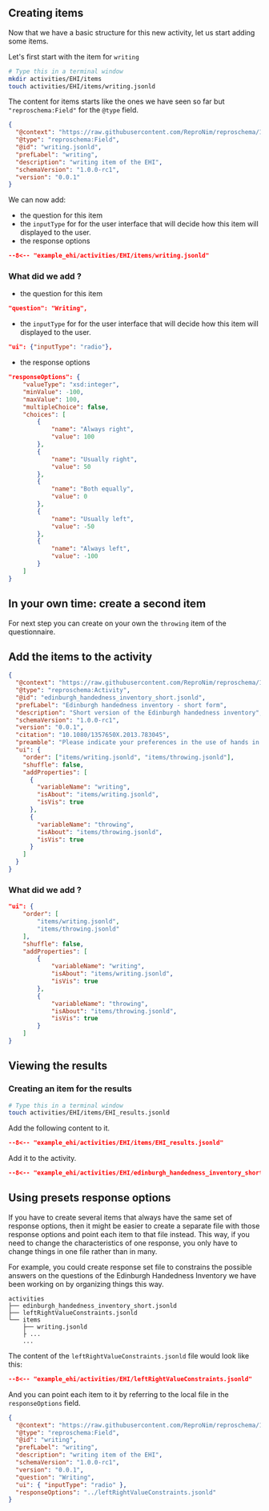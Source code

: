 
## Creating items

Now that we have a basic structure for this new activity, let us start adding some items.

Let's first start with the item for `writing`

```bash
# Type this in a terminal window
mkdir activities/EHI/items
touch activities/EHI/items/writing.jsonld
```

The content for items starts like the ones we have seen so far but
`"reproschema:Field"` for the `@type` field.

```json linenums="1"
{
  "@context": "https://raw.githubusercontent.com/ReproNim/reproschema/1.0.0-rc1/contexts/generic",
  "@type": "reproschema:Field",
  "@id": "writing.jsonld",
  "prefLabel": "writing",
  "description": "writing item of the EHI",
  "schemaVersion": "1.0.0-rc1",
  "version": "0.0.1"
}
```

We can now add:

-   the question for this item
-   the `inputType` for for the user interface that will decide how this item will displayed to the user.
-   the response options

```json linenums="1" hl_lines="9 10 11-38"
--8<-- "example_ehi/activities/EHI/items/writing.jsonld"
```

### What did we add ?

-   the question for this item

```json
"question": "Writing",
```

-   the `inputType` for for the user interface that will decide how this item will displayed to the user.

```json
"ui": {"inputType": "radio"},
```

-   the response options

```json
"responseOptions": {
    "valueType": "xsd:integer",
    "minValue": -100,
    "maxValue": 100,
    "multipleChoice": false,
    "choices": [
        {
            "name": "Always right",
            "value": 100
        },
        {
            "name": "Usually right",
            "value": 50
        },
        {
            "name": "Both equally",
            "value": 0
        },
        {
            "name": "Usually left",
            "value": -50
        },
        {
            "name": "Always left",
            "value": -100
        }
    ]
}
```

<!-- TODO
- describe the different input types or at least point the doc of the UI that describes them
-->

## In your own time: create a second item

For next step you can create on your own the `throwing` item of the questionnaire.

## Add the items to the activity

```json linenums="1"  hl_lines="11-26"
{
  "@context": "https://raw.githubusercontent.com/ReproNim/reproschema/1.0.0-rc1/contexts/generic",
  "@type": "reproschema:Activity",
  "@id": "edinburgh_handedness_inventory_short.jsonld",
  "prefLabel": "Edinburgh handedness inventory - short form",
  "description": "Short version of the Edinburgh handedness inventory",
  "schemaVersion": "1.0.0-rc1",
  "version": "0.0.1",
  "citation": "10.1080/1357650X.2013.783045",
  "preamble": "Please indicate your preferences in the use of hands in the following activities or objects:",
  "ui": {
    "order": ["items/writing.jsonld", "items/throwing.jsonld"],
    "shuffle": false,
    "addProperties": [
      {
        "variableName": "writing",
        "isAbout": "items/writing.jsonld",
        "isVis": true
      },
      {
        "variableName": "throwing",
        "isAbout": "items/throwing.jsonld",
        "isVis": true
      }
    ]
  }
}
```

### What did we add ?

```json
"ui": {
    "order": [
        "items/writing.jsonld",
        "items/throwing.jsonld"
    ],
    "shuffle": false,
    "addProperties": [
        {
            "variableName": "writing",
            "isAbout": "items/writing.jsonld",
            "isVis": true
        },
        {
            "variableName": "throwing",
            "isAbout": "items/throwing.jsonld",
            "isVis": true
        }
    ]
}
```

## Viewing the results

### Creating an item for the results

```bash
# Type this in a terminal window
touch activities/EHI/items/EHI_results.jsonld
```

Add the following content to it.

```json linenums="1"
--8<-- "example_ehi/activities/EHI/items/EHI_results.jsonld"
```

Add it to the activity.

```json linenums="1" hl_lines="15 31-35 38-42"
--8<-- "example_ehi/activities/EHI/edinburgh_handedness_inventory_short.jsonld"
```


## Using presets response options

If you have to create several items that always have the same set of response options,
then it might be easier to create a separate file with those response options and point each item to that file instead.
This way, if you need to change the characteristics of one response,
you only have to change things in one file rather than in many.

For example, you could create response set file to constrains the possible answers
on the questions of the Edinburgh Handedness Inventory we have been working on by organizing things this way.

```text
activities
├── edinburgh_handedness_inventory_short.jsonld
├── leftRightValueConstraints.jsonld
└── items
    ├── writing.jsonld
    ├ ...
    ...
```

The content of the `leftRightValueConstraints.jsonld` file would look like this:

```json linenums="1"
--8<-- "example_ehi/activities/EHI/leftRightValueConstraints.jsonld"
```

And you can point each item to it by referring to the local file in the `responseOptions` field.

```json linenums="1" hl_lines="11"
{
  "@context": "https://raw.githubusercontent.com/ReproNim/reproschema/1.0.0-rc1/contexts/generic",
  "@type": "reproschema:Field",
  "@id": "writing",
  "prefLabel": "writing",
  "description": "writing item of the EHI",
  "schemaVersion": "1.0.0-rc1",
  "version": "0.0.1",
  "question": "Writing",
  "ui": { "inputType": "radio" },
  "responseOptions": "../leftRightValueConstraints.jsonld"
}
```

<!-- ## Programmatic schema generation
Tool to convert redcap CSVs to our schema format. But it cannot be used to convert every
redcap-formatted table as some are customized redcap tables (for example the 100s that are in ABCD)
but does cover most cases. A template of the CSV and how to use the tool can be found
[here](https://github.com/sanuann/reproschema-builder)
-->
